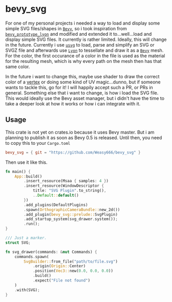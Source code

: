 # bevy_svg

For one of my personal projects i needed a way to load and display some simple SVG files/shapes in [`Bevy`],
so i took inspiration from [`bevy_prototype_lyon`] and modified and extended it to...well...load and display
simple SVG files. It currently is rather limited. Ideally, this will change in the future. Currently i use
[`usvg`] to load, parse and simplify an SVG or SVGZ file and afterwards use [`Lyon`] to tessellate and draw
it as a [`Bevy`] mesh. For the color, the first occurance of a color in the file is used as the material
for the resulting mesh, which is why every path on the mesh then has that same color.

In the future i want to change this, maybe use shader to draw the correct color of a [vertex](https://github.com/Weasy666/bevy_svg/blob/master/src/plugin.rs#L39) or doing
some kind of UV magic...dunno, but if someone wants to tackle this, go for it! I will happily accept such a PR,
or PRs in general.
Something else that i want to change, is how i load the SVG file. This would ideally use the Bevy asset manager,
but i didn't have the time to take a deeper look at how it works or how i can integrate with it.

## Usage

This crate is not yet on crates.io because it uses Bevy master. But i am planning to publish it as soon as Bevy 0.5 is released.
Until then, you need to copy this to your `Cargo.toml`

```toml
bevy_svg = { git = "https://github.com/Weasy666/bevy_svg" }
```

Then use it like this.

```rust
fn main() {
    App::build()
        .insert_resource(Msaa { samples: 4 })
        .insert_resource(WindowDescriptor {
            title: "SVG Plugin".to_string(),
            ..Default::default()
        })
        .add_plugins(DefaultPlugins)
        .spawn(OrthographicCameraBundle::new_2d())
        .add_plugin(bevy_svg::prelude::SvgPlugin)
        .add_startup_system(svg_drawer.system());
        .run();
}

/// Just a marker.
struct SVG;

fn svg_drawer(commands: &mut Commands) {
    commands.spawn(
        SvgBuilder::from_file("path/to/file.svg")
            .origin(Origin::Center)
            .position(Vec3::new(0.0, 0.0, 0.0))
            .build()
            .expect("File not found")
    )
    .with(SVG);
}
```


[`Bevy`]: https://bevyengine.org
[`bevy_prototype_lyon`]: https://github.com/Nilirad/bevy_prototype_lyon
[`Lyon`]: https://github.com/nical/lyon
[`usvg`]: https://github.com/RazrFalcon/resvg
